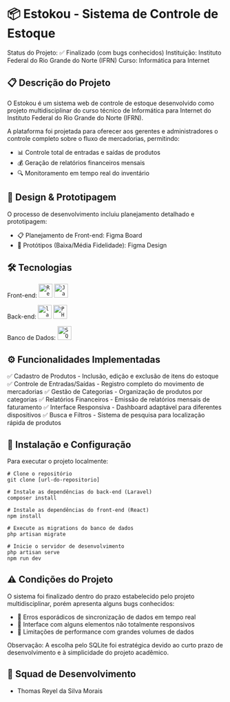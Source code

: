 # 📦 Estokou - Sistema de Controle de Estoque

Status do Projeto: ✅ Finalizado (com bugs conhecidos)
Instituição: Instituto Federal do Rio Grande do Norte (IFRN)
Curso: Informática para Internet

## 📋 Descrição do Projeto

O Estokou é um sistema web de controle de estoque desenvolvido como projeto multidisciplinar do curso técnico de Informática para Internet do Instituto Federal do Rio Grande do Norte (IFRN).

A plataforma foi projetada para oferecer aos gerentes e administradores o controle completo sobre o fluxo de mercadorias, permitindo:

- 📊 Controle total de entradas e saídas de produtos
- 💰 Geração de relatórios financeiros mensais
- 🔍 Monitoramento em tempo real do inventário

## 🎨 Design & Prototipagem

O processo de desenvolvimento incluiu planejamento detalhado e prototipagem:
- 📋 Planejamento de Front-end: Figma Board
- 🎨 Protótipos (Baixa/Média Fidelidade): Figma Design

## 🛠️ Tecnologias

Front-end:
<code><img height="32" src="https://cdn.jsdelivr.net/gh/devicons/devicon/icons/react/react-original.svg" alt="React"></code>
<code><img height="32" src="https://cdn.jsdelivr.net/gh/devicons/devicon/icons/javascript/javascript-original.svg" alt="JavaScript"></code>

Back-end:
<code><img height="32" src="https://cdn.jsdelivr.net/gh/devicons/devicon@latest/icons/laravel/laravel-original.svg" alt="laravel"/></code>
<code><img height="32" src="https://cdn.jsdelivr.net/gh/devicons/devicon/icons/php/php-original.svg" alt="PHP"></code>

Banco de Dados:
<code><img height="32" src="https://cdn.jsdelivr.net/gh/devicons/devicon/icons/sqlite/sqlite-original.svg" alt="SQLite"></code>

## ⚙️ Funcionalidades Implementadas

✅ Cadastro de Produtos - Inclusão, edição e exclusão de itens do estoque
✅ Controle de Entradas/Saídas - Registro completo do movimento de mercadorias
✅ Gestão de Categorias - Organização de produtos por categorias
✅ Relatórios Financeiros - Emissão de relatórios mensais de faturamento
✅ Interface Responsiva - Dashboard adaptável para diferentes dispositivos
✅ Busca e Filtros - Sistema de pesquisa para localização rápida de produtos

## 🚀 Instalação e Configuração

Para executar o projeto localmente:
```
# Clone o repositório
git clone [url-do-repositorio]

# Instale as dependências do back-end (Laravel)
composer install

# Instale as dependências do front-end (React)
npm install

# Execute as migrations do banco de dados
php artisan migrate

# Inicie o servidor de desenvolvimento
php artisan serve
npm run dev
```

## ⚠️ Condições do Projeto

O sistema foi finalizado dentro do prazo estabelecido pelo projeto multidisciplinar, porém apresenta alguns bugs conhecidos:
- 🔴 Erros esporádicos de sincronização de dados em tempo real
- 🔴 Interface com alguns elementos não totalmente responsivos
- 🔴 Limitações de performance com grandes volumes de dados

Observação: A escolha pelo SQLite foi estratégica devido ao curto prazo de desenvolvimento e à simplicidade do projeto acadêmico.

## 👥 Squad de Desenvolvimento
- Thomas Reyel da Silva Morais

